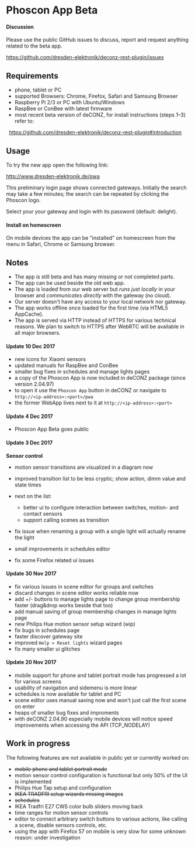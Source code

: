 # Phoscon App Beta


#### Discussion

Please use the public GitHub issues to discuss, report and request anything related to the beta app.

https://github.com/dresden-elektronik/deconz-rest-plugin/issues


## Requirements
* phone, tablet or PC
* supported Browsers: Chrome, Firefox, Safari and Samsung Browser
* Raspberry Pi 2/3 or PC with Ubuntu/Windows
* RaspBee or ConBee with latest firmware
* most recent beta version of deCONZ, for install instructions (steps 1&ndash;3) refer to:

   https://github.com/dresden-elektronik/deconz-rest-plugin#introduction
   
## Usage
To try the new app open the following link:

http://www.dresden-elektronik.de/pwa


This preliminary login page shows connected gateways. Initially the search may take a few minutes; the search can be repeated by clicking the Phoscon logo.

Select your your gateway and login with its password (default: delight).

#### Install on homescreen
On mobile devices the app can be "installed" on homescreen from the menu in Safari, Chrome or Samsung browser.

## Notes

* The app is still beta and has many missing or not completed parts.
* The app can be used beside the old web app.
* The app is loaded from our web server but *runs just locally* in your browser and *communicates directly* with the gateway (no cloud).
* Our server doesn't have any access to your local network nor gateway.
* The app works offline once loaded for the first time (via HTML5 AppCache).
* The app is served via HTTP instead of HTTPS for various technical reasons. We plan to switch to HTTPS after WebRTC will be available in all major browsers.

#### Update 10 Dec 2017

* new icons for Xiaomi sensors
* updated manuals for RaspBee and ConBee
* smaller bug fixes in schedules and manage lights pages
* a copy of the Phoscon App is now included in deCONZ package (since version 2.04.97)
* to open it use the `Phoscon App` button in deCONZ or navigate to `http://<ip-address>:<port>/pwa`
* the former WebApp lives next to it at `http://<ip-address>:<port>`

#### Update 4 Dec 2017

* Phoscon App Beta goes public

#### Update 3 Dec 2017

**Sensor control**
* motion sensor transitions are visualized in a diagram now
* improved transition list to be less cryptic; show action, dimm value and state times
* next on the list:
    + better ui to configure interaction between switches, motion- and contact sensors
    + support calling scenes as transition

* fix issue when renaming a group with a single light will actually rename the light
* small improvements in schedules editor
* fix some Firefox related ui issues


#### Update 30 Nov 2017

* fix various issues in scene editor for groups and switches
* discard changes in scene editor works reliable now
* add +/- buttons to manage lights page to change group membership faster (drag&drop works beside that too)
* add manual saving of group membership changes in manage lights page
* new Philips Hue motion sensor setup wizard (wip)
* fix bugs in schedules page
* faster discover gateway site
* improved `Help > Reset lights` wizard pages
* fix many smaller ui glitches

#### Update 20 Nov 2017

* mobile support for phone and tablet portrait mode has progressed a lot for various screens
* usability of navigation and sidemenu is more linear
* schedules is now available for tablet and PC
* scene editor uses manual saving now and won't just call the first scene on enter
* heaps of smaller bug fixes and improments
* with deCONZ 2.04.90 especially mobile devices will notice speed improvements when accessing the API (TCP_NODELAY)

## Work in progress

The following features are not available in public yet or currently worked on:

* ~~mobile phone and tablet portrait mode~~
* motion sensor control configuration is functional but only 50% of the UI is implemented
* Philips Hue Tap setup and configuration
* ~~IKEA TRADFRI setup wizards missing images~~
* ~~schedules~~
* IKEA Tradfri E27 CWS color bulb sliders moving back
* time ranges for motion sensor controls
* editor to connect arbitrary switch buttons to various actions, like calling a scene, disable sensors controls, etc.
* using the app with Firefox 57 on mobile is very slow for some unknown reason: under investigation



